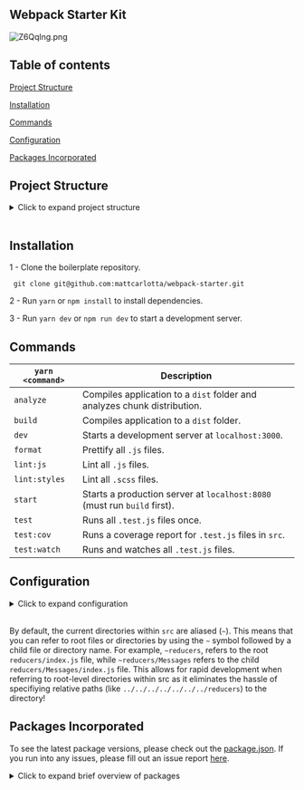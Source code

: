 ## Webpack Starter Kit

![Z6Qqlng.png](https://i.imgur.com/Z6Qqlng.png)

## Table of contents

[Project Structure](#project-structure)

[Installation](#installation)

[Commands](#commands)

[Configuration](#configuration)

[Packages Incorporated](#packages-incorporated)

## Project Structure

<details>
<summary>Click to expand project structure</summary>
<pre><code>
├── dist
|   ├── css
|   |   ├── main.[contenthash:8].css
|   |   └── main.[contenthash:8].css.map
|   ├── js
|   |   ├── main.[hash].js
|   |   └── main.[hash].js.map
|   ├── media
|   |   └── [hash].[ext]
|   └── favicon.ico
|   └── index.html
|
├── config
|   ├── devServer.js
|   ├── envs.js
|   ├── optimization.js
|   ├── output.js
|   ├── paths.js
|   ├── plugins.js
|   └── rules.js
|
├── public
|   ├── favicon.ico
|   └── index.html
|
├── src
|   ├── components
|   ├── images
|   ├── pages
|   ├── root
|   ├── routes
|   ├── styles
|   ├── utils
|   └── index.js
|
├── server.js
└── webpack.config.js
</code></pre>
</details>
<br />

## Installation

1 - Clone the boilerplate repository.

```
 git clone git@github.com:mattcarlotta/webpack-starter.git
```

2 - Run `yarn` or `npm install` to install dependencies.

3 - Run `yarn dev` or `npm run dev` to start a development server.

## Commands

| `yarn <command>` | Description                                                              |
| ---------------- | ------------------------------------------------------------------------ |
| `analyze`        | Compiles application to a `dist` folder and analyzes chunk distribution. |
| `build`          | Compiles application to a `dist` folder.                                 |
| `dev`            | Starts a development server at `localhost:3000`.                         |
| `format`         | Prettify all `.js` files.                                                |
| `lint:js`        | Lint all `.js` files.                                                    |
| `lint:styles`    | Lint all `.scss` files.                                                  |
| `start`          | Starts a production server at `localhost:8080` (must run `build` first). |
| `test`           | Runs all `.test.js` files once.                                          |
| `test:cov`       | Runs a coverage report for `.test.js` files in `src`.                    |
| `test:watch`     | Runs and watches all `.test.js` files.                                   |

## Configuration

<details>
<summary>Click to expand configuration</summary>

- config/devServer.js: webpack devServer options.
- config/envs.js: webpack environment variables.
- config/optimization.js: webpack optimization options.
- config/output.j:` webpack output options.
- config/paths.js` webpack config folder paths.
- config/plugins.js: webpack plugins options.
- config/rules.js: webpack rules functions.
- src/styles/assets: media assets imports.
- src/styles/extensions: partial shared extensions.
- src/styles/globals: global asset imports (see notes in [global.scss](src/styles/globals/globals.scss#L1-L32) for important information).
- src/styles/variables: partial shared variables.
- src/styles/styles.scss: indexed partial files for easier sharing (see notes in [styles.scss](src/styles/styles.scss#L1-L48) for important information).
- src/utils/setupTests/index.js: enzyme test setup for your React components (see [notes](src/utils/setupTests/index.js#L8-L16) in setup.js for important information).
- .browserslistrc: browsers list config.
- .eslintignore: eslint config for ignoring scss files.
- .eslintrc: eslint config for linting js files.
- .prettierc: prettier config.
- .stylelintrc.json: stylelint config for linting scss files.
- babel.config.js: babel config for react js files.
- jest.json: jest config.
- server.js: an express configuration to serve production assets.
- webpack.config.js: a single webpack environment based config.

</details>
<br />

By default, the current directories within `src` are aliased (`~`). This means that you can refer to root files or directories by using the `~` symbol followed by a child file or directory name. For example, `~reducers`, refers to the root `reducers/index.js` file, while `~reducers/Messages` refers to the child `reducers/Messages/index.js` file. This allows for rapid development when referring to root-level directories within src as it eliminates the hassle of specifiying relative paths (like `../../../../../../../reducers`) to the directory!

## Packages Incorporated

To see the latest package versions, please check out the [package.json](package.json). If you run into any issues, please fill out an issue report <a href="https://github.com/mattcarlotta/react-starter-kit/issues">here</a>.

<details>
<summary>Click to expand brief overview of packages</summary>
<pre><code>
- <a href="https://github.com/babel/babel">Babel</a>
- <a href="https://github.com/webpack-contrib/css-loader">CSS Loader</a>
- <a href="https://github.com/eslint/eslint/">Eslint</a>
- <a href="http://airbnb.io/enzyme/">Enzyme</a>
- <a href="https://github.com/smooth-code/error-overlay-webpack-plugin">Error Overlay Webpack Plugin</a>
- <a href="https://github.com/expressjs/express">Express</a>
- <a href="https://github.com/geowarin/friendly-errors-webpack-plugin">Friendly Errors Webpack Plugin</a>
- <a href="https://github.com/facebook/jest">Jest</a>
- <a href="https://github.com/lodash/lodash">Lodash</a>
- <a href="https://github.com/webpack-contrib/mini-css-extract-plugin">Mini CSS Extract Plugin</a>
- <a href="https://github.com/expressjs/morgan">Morgan</a>
- <a href="https://github.com/prettier/prettier">Prettier</a>
- <a href="https://github.com/facebook/prop-types">PropTypes</a>
- <a href="https://github.com/facebook/react">React</a>
- <a href="https://github.com/ReactTraining/react-router/tree/master/packages/react-router-dom">React Router Dom</a>
- <a href="https://github.com/webpack-contrib/sass-loader">Sass Loader</a>
- <a href="https://stylelint.io/">Stylelint</a>
- <a href="https://github.com/kristerkari/stylelint-scss">Stylelint-SCSS</a>
- <a href="https://github.com/stylelint/stylelint-config-recommended">Stylelint-Config-Recommended</a>
- <a href="https://github.com/styled-components/styled-components">Stylized Components</a>
- <a href="https://github.com/webpack-contrib/style-loader">Style Loader</a>
- <a href="https://github.com/webpack/webpack">Webpack</a>
- <a href="https://www.npmjs.com/package/webpackbar">Webpackbar</a>
- <a href="https://github.com/webpack/webpack-dev-server">Webpack Dev Server (Hot Loaded)</a>
</code></pre>
</details>
<br />
